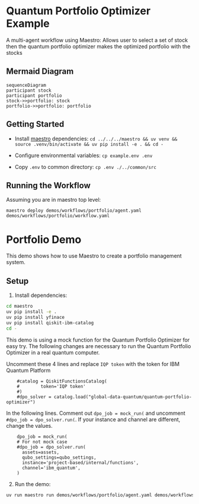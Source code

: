 # Quantum Portfolio Optimizer Example

A multi-agent workflow using Maestro: Allows user to select a set of stock then the quantum portfolio optimizer makes the optimized portfolio with the stocks

## Mermaid Diagram

<!-- MERMAID_START -->
```mermaid
sequenceDiagram
participant stock
participant portfolio
stock->>portfolio: stock
portfolio->>portfolio: portfolio
```
<!-- MERMAID_END -->

## Getting Started

* Install [maestro](https://github.com/AI4quantum/maestro) dependencies: `cd ../../../maestro && uv venv && source .venv/bin/activate && uv pip install -e . && cd -`

* Configure environmental variables: `cp example.env .env`

* Copy `.env` to common directory: `cp .env ./../common/src`

## Running the Workflow

Assuming you are in maestro top level:

`maestro deploy demos/workflows/portfolio/agent.yaml demos/workflows/portfolio/workflow.yaml` 

# Portfolio Demo

This demo shows how to use Maestro to create a portfolio management system.

## Setup

1. Install dependencies:
```bash
cd maestro
uv pip install -e .
uv pip install yfinace
uv pip install qiskit-ibm-catalog
cd -
```

This demo is using a mock function for the Quantum Portfolio Optimizer for easy try.  The following changes are necessary to run the Quantum Portfolio Optimizer in a real quantum computer.

Uncomment these 4 lines and replace `IQP token` with the token for IBM Quantum Platform
```
    #catalog = QiskitFunctionsCatalog(
    #        token='IQP token'
    #)
    #dpo_solver = catalog.load("global-data-quantum/quantum-portfolio-optimizer")
```

In the following lines. Comment out `dpo_job = mock_run(` and uncomment `#dpo_job = dpo_solver.run(`.  If your instance and channel are different, change the values.
```
    dpo_job = mock_run(
    # For not mock case
    #dpo_job = dpo_solver.run(  
      assets=assets,
      qubo_settings=qubo_settings,
      instance='project-based/internal/functions',
      channel='ibm_quantum',
    )
```

2. Run the demo:
```bash
uv run maestro run demos/workflows/portfolio/agent.yaml demos/workflows/portfolio/workflow.yaml
```


